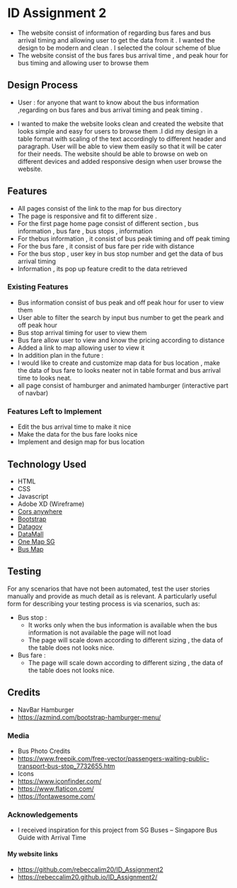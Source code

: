 # ID Assignment 2 
- The website consist of information of regarding bus fares and bus arrival timing and allowing user to get the data from it . I wanted the design to be modern and clean . I selected the colour scheme of blue  
- The website consist of the bus fares  bus arrival time , and peak hour for bus timing and allowing user to browse them

## Design Process
- User : for anyone that want to know about the bus information ,regarding on bus fares and bus arrival timing and peak timing .

- I wanted to make the website looks clean and created the website that looks simple and easy for users to browse them .I did my design in a table format with scaling of the text accordingly to different header and paragraph. User will be able to view them easily  so that it will be cater for their needs. The website should be able to browse on web on different devices  and added responsive design when user browse the website.


## Features
- All pages consist of the link to the map for bus directory 
- The page is responsive and fit to different size .
- For the first page home page consist of different section , bus information , bus fare , bus stops , information
- For thebus information , it consist of  bus peak timing and off peak timing
-  For the bus fare , it consist of bus fare per ride with distance
- For the bus stop , user key in bus stop number and get the data of bus arrival timing 
- Information , its pop up feature credit to the data retrieved

### Existing Features
- Bus information consist of bus peak and off peak hour for user to view them
- User able to filter the search by input bus number to get the peark and off peak hour
- Bus stop arrival timing for user to view them 
- Bus fare allow user to view and know the pricing according to distance
- Added a link to map allowing user to view it 
- In addition plan in the future :
- I would like to create and customize map data for bus location , make the data of bus fare to looks neater not in table format and bus arrival time to looks neat.
- all page consist of hamburger and animated hamburger (interactive part of navbar)

### Features Left to Implement
- Edit the bus arrival time to make it nice 
- Make the data for the bus fare looks nice
- Implement and design map for bus location


## Technology Used 
- HTML
- CSS
- Javascript
- Adobe XD (Wireframe)
- [Cors anywhere](https://github.com/Rob--W/cors-anywhere)
- [Bootstrap](https://getbootstrap.com/)
- [Datagov](https://data.gov.sg/)
- [DataMall](https://www.mytransport.sg/content/mytransport/home/dataMall.html)
- [One Map SG](https://www.onemap.sg/home/)
- [Bus Map](https://github.com/cheeaun/busrouter-sg)


## Testing

For any scenarios that have not been automated, test the user stories manually and provide as much detail as is relevant. A particularly useful form for describing your testing process is via scenarios, such as:

- Bus stop :
  - It works only when the bus information is available when the bus information is not available the page will not load
  - The page will scale down according to different sizing , the data of the table does not looks nice.
- Bus fare  :
  - The page will scale down according to different sizing , the data of the table does not looks nice.
    



## Credits
- NavBar Hamburger
- https://azmind.com/bootstrap-hamburger-menu/


### Media
- Bus Photo Credits 
- https://www.freepik.com/free-vector/passengers-waiting-public-transport-bus-stop_7732655.htm
- Icons
- https://www.iconfinder.com/
- https://www.flaticon.com/
- https://fontawesome.com/

### Acknowledgements
- I received inspiration for this project from SG Buses – Singapore Bus Guide with Arrival Time


#### My website links 
- https://github.com/rebeccalim20/ID_Assignment2
- https://rebeccalim20.github.io/ID_Assignment2/

